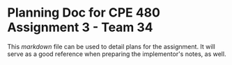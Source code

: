 # Planning Doc for CPE 480 Assignment 3 - Team 34
This *markdown* file can be used to detail plans for the assignment. It will serve as a good reference when preparing the implementor's notes, as well.
